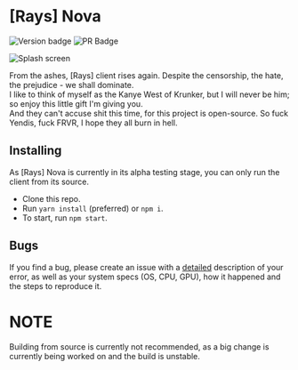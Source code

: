# [Rays] Nova

![Version badge](https://api.z3db0y.com/nova/versionBadge) ![PR Badge](https://img.shields.io/badge/PRs-Much%20Appreciated-orange?style=for-the-badge)

![Splash screen](https://github.com/z3db0y/rays-nova/blob/main/assets/img/splash.gif?raw=true)

From the ashes, [Rays] client rises again. Despite the censorship, the hate, the prejudice - we shall dominate.  
I like to think of myself as the Kanye West of Krunker, but I will never be him; so enjoy this little gift I'm giving you.  
And they can't accuse shit this time, for this project is open-source. So fuck Yendis, fuck FRVR, I hope they all burn in hell.

## Installing

As [Rays] Nova is currently in its alpha testing stage, you can only run the client from its source.

-   Clone this repo.
-   Run `yarn install` (preferred) or `npm i`.
-   To start, run `npm start`.

## Bugs

If you find a bug, please create an issue with a <u>detailed</u> description of your error, as well as your system specs (OS, CPU, GPU), how it happened and the steps to reproduce it.

# NOTE

Building from source is currently not recommended, as a big change is currently being worked on and the build is unstable.